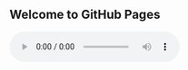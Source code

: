 ## Welcome to GitHub Pages
<audio controls="" ><source src="wav/CSDEng_046_a_004.wav" type="audio/wav"></audio>
